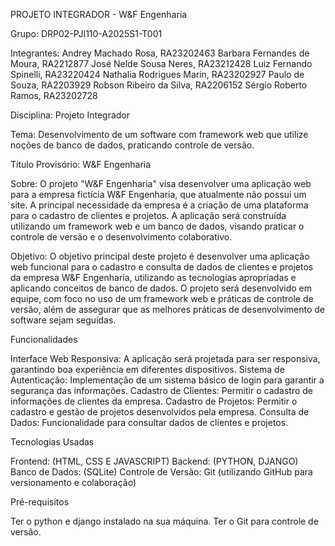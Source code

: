 PROJETO INTEGRADOR - W&F Engenharia 

Grupo: DRP02-PJI110-A2025S1-T001 

Integrantes: 
  Andrey Machado Rosa, RA23202463
  Barbara Fernandes de Moura, RA2212877
  José Nelde Sousa Neres, RA23212428
  Luiz Fernando Spinelli, RA23220424
  Nathalia Rodrigues Marin, RA23202927
  Paulo de Souza, RA2203929
  Robson Ribeiro da Silva, RA2206152
  Sérgio Roberto Ramos, RA23202728 

Disciplina: Projeto Integrador 

Tema: 
  Desenvolvimento de um software com framework web que utilize noções de banco de dados, praticando controle de versão. 

Título Provisório: W&F Engenharia 

Sobre: 
  O projeto "W&F Engenharia" visa desenvolver uma aplicação web para a empresa fictícia W&F Engenharia, que atualmente não possui um site. A principal necessidade da empresa é a criação de uma plataforma para o cadastro de clientes e projetos. A aplicação será construída utilizando um framework web e um banco de dados, visando praticar o controle de versão e o desenvolvimento colaborativo. 

Objetivo: 
  O objetivo principal deste projeto é desenvolver uma aplicação web funcional para o cadastro e consulta de dados de clientes e projetos da empresa W&F Engenharia, utilizando as tecnologias apropriadas e aplicando conceitos de banco de dados. 
  O projeto será desenvolvido em equipe, com foco no uso de um framework web e práticas de controle de versão, além de assegurar que as melhores práticas de desenvolvimento de software sejam seguidas. 

Funcionalidades 

  Interface Web Responsiva: A aplicação será projetada para ser responsiva, garantindo boa experiência em diferentes dispositivos. 
  Sistema de Autenticação: Implementação de um sistema básico de login para garantir a segurança das informações. 
  Cadastro de Clientes: Permitir o cadastro de informações de clientes da empresa. 
  Cadastro de Projetos: Permitir o cadastro e gestão de projetos desenvolvidos pela empresa. 
  Consulta de Dados: Funcionalidade para consultar dados de clientes e projetos. 

Tecnologias Usadas 

  Frontend: (HTML, CSS E JAVASCRIPT) 
  Backend: (PYTHON, DJANGO) 
  Banco de Dados: (SQLite) 
  Controle de Versão: Git (utilizando GitHub para versionamento e colaboração) 

Pré-requisitos 

  Ter o python e django instalado na sua máquina. 
  Ter o Git para controle de versão.
